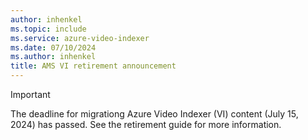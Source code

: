 ```yaml
---
author: inhenkel
ms.topic: include 
ms.service: azure-video-indexer
ms.date: 07/10/2024
ms.author: inhenkel
title: AMS VI retirement announcement
---
```


> [!IMPORTANT]
> The deadline for migrationg Azure Video Indexer (VI) content (July 15, 2024) has passed. See the retirement guide for more information.
